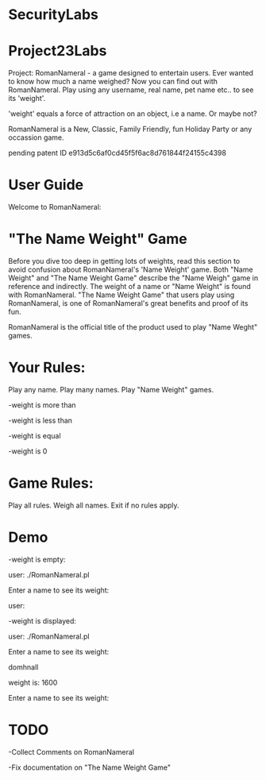 
# SecurityLabs

# Project23Labs

Project: RomanNameral - a game designed to entertain users. Ever wanted to know how much a name weighed? Now you can 
find out with RomanNameral. Play using any username, real name, pet name etc.. to see its 'weight'.

'weight' equals a force of attraction on an object, i.e a name. Or maybe not?

RomanNameral is a New, Classic, Family Friendly, fun Holiday Party or any occassion game.

pending patent ID
e913d5c6af0cd45f5f6ac8d761844f24155c4398


# User Guide

Welcome to RomanNameral:

# "The Name Weight" Game

Before you dive too deep in getting lots of weights, read this section to avoid confusion about RomanNameral's 'Name 
Weight' game. Both "Name Weight" and "The Name Weight Game" describe the "Name Weigh" game in reference and 
indirectly. The weight of a name or "Name Weight" is found with RomanNameral. "The Name Weight Game" that users play using RomanNameral, is one of RomanNameral's great benefits and proof of its fun.

RomanNameral is the official title of the product used to play "Name Weght" games.


# Your Rules:

Play any name. Play many names. Play "Name Weight" games. 

-weight is more than

-weight is less than

-weight is equal

-weight is 0


# Game Rules:

Play all rules. Weigh all names. Exit if no rules apply.

# Demo
-weight is empty:


user: ./RomanNameral.pl

Enter a name to see its weight:




 

user:


-weight is displayed:

user: ./RomanNameral.pl 

Enter a name to see its weight: 

domhnall


 weight is: 1600


Enter a name to see its weight:


# TODO
-Collect Comments on RomanNameral

-Fix documentation on "The Name Weight Game"
